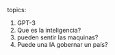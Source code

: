 topics:
1. GPT-3
2. Que es la inteligencia?
3. pueden sentir las maquinas?
4. Puede una IA gobernar un país?
